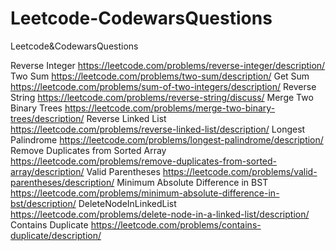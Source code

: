 # Leetcode-CodewarsQuestions
Leetcode&amp;CodewarsQuestions

Reverse Integer            https://leetcode.com/problems/reverse-integer/description/   
Two Sum                    https://leetcode.com/problems/two-sum/description/
Get Sum                    https://leetcode.com/problems/sum-of-two-integers/description/
Reverse String             https://leetcode.com/problems/reverse-string/discuss/
Merge Two Binary Trees     https://leetcode.com/problems/merge-two-binary-trees/description/
Reverse Linked List        https://leetcode.com/problems/reverse-linked-list/description/
Longest Palindrome         https://leetcode.com/problems/longest-palindrome/description/
Remove Duplicates from Sorted Array     https://leetcode.com/problems/remove-duplicates-from-sorted-array/description/
Valid Parentheses          https://leetcode.com/problems/valid-parentheses/description/
Minimum Absolute Difference in BST      https://leetcode.com/problems/minimum-absolute-difference-in-bst/description/
DeleteNodeInLinkedList      https://leetcode.com/problems/delete-node-in-a-linked-list/description/
Contains Duplicate          https://leetcode.com/problems/contains-duplicate/description/